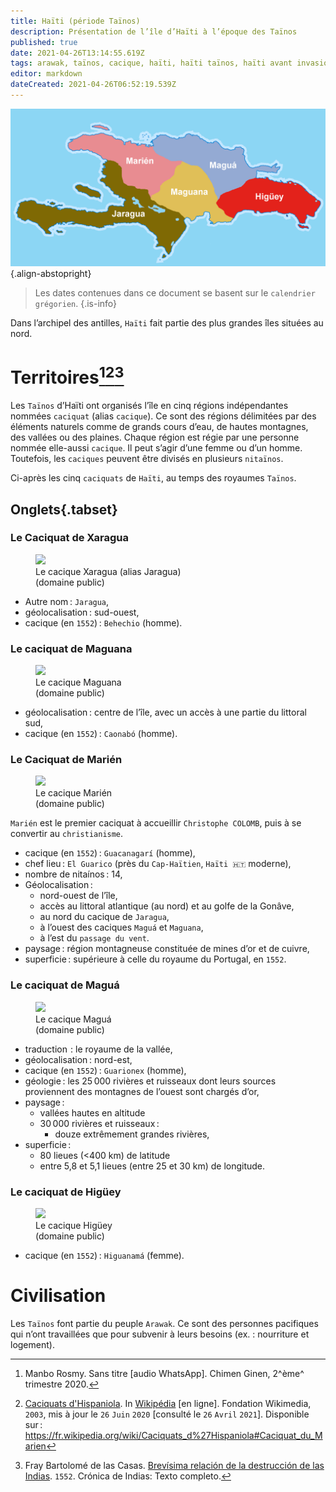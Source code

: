 ```yaml
---
title: Haïti (période Taïnos)
description: Présentation de l’île d’Haïti à l’époque des Taïnos
published: true
date: 2021-04-26T13:14:55.619Z
tags: arawak, taïnos, cacique, haïti, haïti taïnos, haïti avant invasion européenne, avant les invasions européennes, géographie d’haïti, marien, cacique d’haïti, jaragua, higüey, maguá, maguana, marién
editor: markdown
dateCreated: 2021-04-26T06:52:19.539Z
---
```


![caciques-de-haïti_domaine-public.png](/images/geography/island/haïti/caciques-de-haïti_domaine-public.png){.align-abstopright}

> Les dates contenues dans ce document se basent sur le `calendrier grégorien`.
{.is-info}

Dans l’archipel des antilles, `Haïti` fait partie des plus grandes îles situées au nord.

# Territoires[^1][^3][^5]

Les `Taïnos` d’Haïti ont organisés l’île en cinq régions indépendantes nommées `caciquat` (alias `cacique`). Ce sont des régions délimitées par des éléments naturels comme de grands cours d’eau, de hautes montagnes, des vallées ou des plaines. Chaque région est régie par une personne nommée elle-aussi `cacique`. Il peut s’agir d’une femme ou d’un homme. Toutefois, les `caciques` peuvent être divisés en plusieurs `nitaïnos`.

Ci-après les cinq `caciquats` de `Haïti`, au temps des royaumes `Taïnos`.

## Onglets{.tabset}

### Le Caciquat de Xaragua

<figure class="image image-style-align-right image_resized" style="width: 64%;"><img src="/images/geography/island/haïti/caciquat-jaragua_domaine-public.jpg"><figcaption>Le cacique Xaragua (alias Jaragua)<br/>(domaine public)</figcaption></figure>

* Autre nom : `Jaragua`,
* géolocalisation : sud-ouest,
* cacique (en `1552`) : `Behechio` (homme).
   
### Le caciquat de Maguana

<figure class="image image-style-align-right image_resized" style="width: 64%;"><img src="/images/geography/island/haïti/caciquat-maguana_domaine-public.jpg"><figcaption>Le cacique Maguana<br/>(domaine public)</figcaption></figure>

* géolocalisation : centre de l’île, avec un accès à une partie du littoral sud,
* cacique (en `1552`) : `Caonabó` (homme).

### Le Caciquat de Marién

<figure class="image image-style-align-right image_resized" style="width: 64%;"><img src="/images/geography/island/haïti/caciquat-marien_domaine-public.jpg"><figcaption>Le cacique Marién<br />(domaine public)</figcaption></figure>

`Marién` est le premier caciquat à accueillir `Christophe COLOMB`, puis à se convertir au `christianisme`.

* cacique (en `1552`) : `Guacanagarí` (homme),
* chef lieu : `El Guarico` (près du `Cap-Haïtien`, `Haïti 🇭🇹` moderne),
* nombre de nitaínos : 14,
* Géolocalisation :
   * nord-ouest de l’île,
   * accès au littoral atlantique (au nord) et au golfe de la Gonâve,
   * au nord du cacique de `Jaragua`,
   * à l’ouest des caciques `Maguá` et `Maguana`,
   * à l’est du `passage du vent`.
* paysage : région montagneuse constituée de mines d’or et de cuivre,
* superficie : supérieure à celle du royaume du Portugal, en `1552`.

### Le caciquat de Maguá

<figure class="image image-style-align-right image_resized" style="width: 64%;"><img src="/images/geography/island/haïti/caciquat-magua_domaine-public.jpg"><figcaption>Le cacique Maguá<br/>(domaine public)</figcaption></figure>

* traduction  : le royaume de la vallée,
* géolocalisation : nord-est,
* cacique (en `1552`) : `Guarionex` (homme),
* géologie : les 25 000 rivières et ruisseaux dont leurs sources proviennent des montagnes de l’ouest sont chargés d’or,
* paysage :
   * vallées hautes en altitude
   * 30 000 rivières et ruisseaux :
      * douze extrêmement grandes rivières,
* superficie :
   * 80 lieues (<400 km) de latitude
   * entre 5,8 et 5,1 lieues (entre 25 et 30 km) de longitude.

### Le caciquat de Higüey

<figure class="image image-style-align-right image_resized" style="width: 64%;"><img src="/images/geography/island/haïti/caciquat-higuey_domaine-public.jpg"><figcaption>Le cacique Higüey<br/>(domaine public)</figcaption></figure>

   * cacique (en `1552`) : `Higuanamá` (femme).

# Civilisation

Les `Taïnos` font partie du peuple `Arawak`. Ce sont des personnes pacifiques qui n’ont travaillées que pour subvenir à leurs besoins (ex. : nourriture et logement).

[^1]: Manbo Rosmy. Sans titre [audio WhatsApp]. Chimen Ginen, 2^ème^ trimestre 2020.

[^2]: [Caciquats d'Hispaniola](https://fr.wikipedia.org/wiki/Caciquats_d%27Hispaniola#Caciquat_du_Marien). In [Wikipédia](https://wikipedia.org) [en ligne]. Fondation Wikimedia, `2003`, mis à jour le `26` `Juin` `2020` [consulté le `26` `Avril` `2021`]. Disponible sur : https://fr.wikipedia.org/wiki/Caciquats_d%27Hispaniola#Caciquat_du_Marien

[^3]: [Caciquats d'Hispaniola](https://fr.wikipedia.org/wiki/Caciquats_d%27Hispaniola#Caciquat_du_Marien). In [Wikipédia](https://wikipedia.org) [en ligne]. Fondation Wikimedia, `2003`, mis à jour le `26` `Juin` `2020` [consulté le `26` `Avril` `2021`]. Disponible sur : https://fr.wikipedia.org/wiki/Caciquats_d%27Hispaniola#Caciquat_du_Marien

[^5]: Fray Bartolomé de las Casas. [Brevísima relación de la destrucción de las Indias](http://archive.wikiwix.com/cache/index2.php?url=http%3A%2F%2Fwww.ciudadseva.com%2Ftextos%2Fotros%2Fbrevisi.htm). `1552`. Crónica de Indias: Texto completo.
